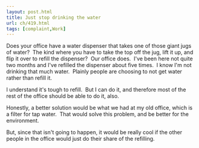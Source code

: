 ```yaml
---
layout: post.html
title: Just stop drinking the water
url: ch/419.html
tags: [complaint,Work]
---
```

Does your office have a water dispenser that takes one of those giant jugs of water?  The kind where you have to take the top off the jug, lift it up, and flip it over to refill the dispenser?  Our office does.  I've been here not quite two months and I've refilled the dispenser about five times.  I know I'm not drinking that much water.  Plainly people are choosing to not get water rather than refill it.

I understand it's tough to refill.  But I can do it, and therefore most of the rest of the office should be able to do it, also.

Honestly, a better solution would be what we had at my old office, which is a filter for tap water.  That would solve this problem, and be better for the environment.

But, since that isn't going to happen, it would be really cool if the other people in the office would just do their share of the refilling.
